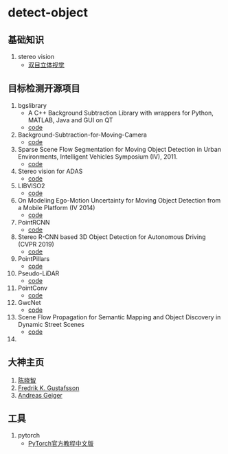 # detect-object
## 基础知识
1. stereo vision
    - [双目立体视觉](https://wenku.baidu.com/view/08f86102e518964bcf847c6c.html)
## 目标检测开源项目
1.  bgslibrary
    - A C++ Background Subtraction Library with wrappers for Python, MATLAB, Java and GUI on QT
    - [code](https://github.com/andrewssobral/bgslibrary)
2.  Background-Subtraction-for-Moving-Camera
    - [code](https://github.com/gaobo9109/Background-Subtraction-for-Moving-Camera)
3.  Sparse Scene Flow Segmentation for Moving Object Detection in Urban Environments, Intelligent Vehicles Symposium (IV), 2011.
    - [code](https://github.com/aljosaosep/sparse-scene-flow)
4. Stereo vision for ADAS
    - [code](https://github.com/tkwoo/StereoVisionforADAS)
5.  LIBVISO2
    - [code](http://www.cvlibs.net/software/libviso/)
6.  On Modeling Ego-Motion Uncertainty for Moving Object Detection from a Mobile Platform (IV 2014)
    - [code](https://sites.google.com/site/dingfuzhou/projects/stereo-vision-based-moving-object-detection)
7.  PointRCNN
    - [code](https://github.com/sshaoshuai/PointRCNN)
8.  Stereo R-CNN based 3D Object Detection for Autonomous Driving (CVPR 2019)
    - [code](https://github.com/HKUST-Aerial-Robotics/Stereo-RCNN)
9.  PointPillars
    - [code](https://github.com/nutonomy/second.pytorch)
10. Pseudo-LiDAR
    - [code](https://github.com/mileyan/pseudo_lidar)
11. PointConv
    - [code](https://github.com/DylanWusee/pointconv)
12. GwcNet
    - [code](https://github.com/xy-guo/GwcNet)
13. Scene Flow Propagation for Semantic Mapping and Object Discovery in Dynamic Street Scenes
    - [code](https://github.com/ganlumomo/DynamicSemanticMapping)
14. 
## 大神主页
1.  [陈晓智](https://xiaozhichen.github.io/)
2.  [Fredrik K. Gustafsson](http://www.fregu856.com/)
3.  [Andreas Geiger](http://www.cvlibs.net/projects.php)
## 工具
1.  pytorch
    - [PyTorch官方教程中文版](http://pytorch123.com/)
